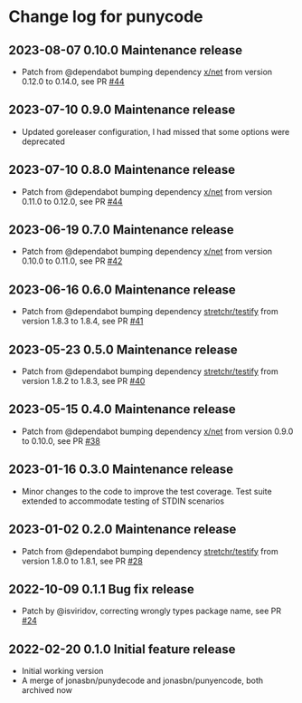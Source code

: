 # Change log for punycode

## 2023-08-07 0.10.0 Maintenance release

- Patch from @dependabot bumping dependency [x/net](https://github.com/golang/net) from version 0.12.0 to 0.14.0, see PR [#44](https://github.com/jonasbn/punycode/pull/46)

## 2023-07-10 0.9.0 Maintenance release

- Updated goreleaser configuration, I had missed that some options were deprecated

## 2023-07-10 0.8.0 Maintenance release

- Patch from @dependabot bumping dependency [x/net](https://github.com/golang/net) from version 0.11.0 to 0.12.0, see PR [#44](https://github.com/jonasbn/punycode/pull/44)

## 2023-06-19 0.7.0 Maintenance release

- Patch from @dependabot bumping dependency [x/net](https://github.com/golang/net) from version 0.10.0 to 0.11.0, see PR [#42](https://github.com/jonasbn/punycode/pull/42)

## 2023-06-16 0.6.0 Maintenance release

- Patch from @dependabot bumping dependency [stretchr/testify](https://github.com/stretchr/testify) from version 1.8.3 to 1.8.4, see PR [#41](https://github.com/jonasbn/punycode/pull/41)

## 2023-05-23 0.5.0 Maintenance release

- Patch from @dependabot bumping dependency [stretchr/testify](https://github.com/stretchr/testify) from version 1.8.2 to 1.8.3, see PR [#40](https://github.com/jonasbn/punycode/pull/40)

## 2023-05-15 0.4.0 Maintenance release

- Patch from @dependabot bumping dependency [x/net](https://github.com/x/net) from version 0.9.0 to 0.10.0, see PR [#38](https://github.com/jonasbn/punycode/pull/38)

## 2023-01-16 0.3.0 Maintenance release

- Minor changes to the code to improve the test coverage. Test suite extended to accommodate testing of STDIN scenarios

## 2023-01-02 0.2.0 Maintenance release

- Patch from @dependabot bumping dependency [stretchr/testify](https://github.com/stretchr/testify) from version 1.8.0 to 1.8.1, see PR [#28](https://github.com/jonasbn/punycode/pull/28)

## 2022-10-09 0.1.1 Bug fix release

- Patch by @isviridov, correcting wrongly types package name, see PR [#24](https://github.com/jonasbn/punycode/pull/24)

## 2022-02-20 0.1.0 Initial feature release

- Initial working version
- A merge of jonasbn/punydecode and jonasbn/punyencode, both archived now
